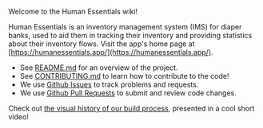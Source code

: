 Welcome to the Human Essentials wiki!

Human Essentials is an inventory management system (IMS) for diaper banks, used to aid them in tracking their inventory and providing statistics about their inventory flows. Visit the app's home page at [https://humanessentials.app/](https://humanessentials.app/).

* See [README.md](https://github.com/rubyforgood/human-essentials/blob/main/README.md) for an overview of the project.
* See [CONTRIBUTING.md](https://github.com/rubyforgood/human-essentials/blob/main/CONTRIBUTING.md) to learn how to contribute to the code!
* We use [Github Issues](https://github.com/rubyforgood/human-essentials/issues) to track problems and requests.
* We use [Github Pull Requests](https://github.com/rubyforgood/human-essentials/pulls) to submit and review code changes.

Check out [the visual history of our build process](https://www.visualsource.net/repo/github.com/rubyforgood/diaper), presented in a cool short video!